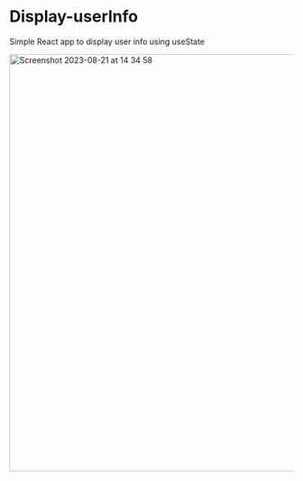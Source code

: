 # Display-userInfo
Simple React app to display user info using useState 



<img width="741" alt="Screenshot 2023-08-21 at 14 34 58" src="https://github.com/DavidFaf/Display-userInfo/assets/86724208/63cbde47-64e2-43c9-ac2d-a4723dffc452">
